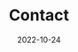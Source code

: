 ---
title: Contact
date: 2022-10-24

type: landing

sections:
  - block: contact
    content:
      title: Contact
      text:
      email: blue00920@gmail.com
      address:
        street: 전북대학교 공과대학 7호관
        city: 전주시
        region: 전라북도
        postcode: '54896'
        country: 대한민국
        country_code: KO
      coordinates:
        latitude: '35.84601324617979'
        longitude: '127.13444961966684'
          
      # Automatically link email and phone or display as text?
      autolink: true
    
      design:
      columns: '3'
---